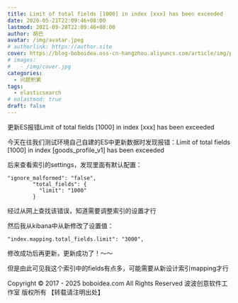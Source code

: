 ```yaml
---
title: Limit of total fields [1000] in index [xxx] has been exceeded
date: 2020-05-21T22:09:46+08:00
lastmod: 2021-09-28T22:09:46+08:00
author: 胡巴
avatar: /img/avatar.jpeg
# authorlink: https://author.site
cover: https://blog-boboidea.oss-cn-hangzhou.aliyuncs.com/article/img/posts/Limit of total fields.jpg
# images:
#   - /img/cover.jpg
categories:
  - 问题积累
tags:
  - elasticsearch
# nolastmod: true
draft: false
---
```


更新ES报错Limit of total fields [1000] in index [xxx] has been exceeded

<!--more-->

今天在往我们测试环境自己自建的ES中更新数据时发现报错：Limit of total fields [1000] in index [goods_profile_v1] has been exceeded

后来查看索引的settings，发现里面有默认配置：
```
"ignore_malformed": "false",
        "total_fields": {
          "limit": "1000"
        }
```

经过从网上查找该错误，知道需要调整索引的设置才行

然后我从kibana中从新修改了设置值：
```
"index.mapping.total_fields.limit": "3000",
```

修改成功后再更新，更新成功了！～～

但是由此可见我这个索引中的fields有点多，可能需要从新设计索引mapping才行

<!--declare-declare-->

Copyright &copy; 2017 - 2025 boboidea.com All Rights Reserved 波波创意软件工作室 版权所有 【转载请注明出处】
